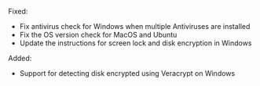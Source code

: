 Fixed:
- Fix antivirus check for Windows when multiple Antiviruses are installed
- Fix the OS version check for MacOS and Ubuntu
- Update the instructions for screen lock and disk encryption in Windows

Added:
- Support for detecting disk encrypted using Veracrypt on Windows
